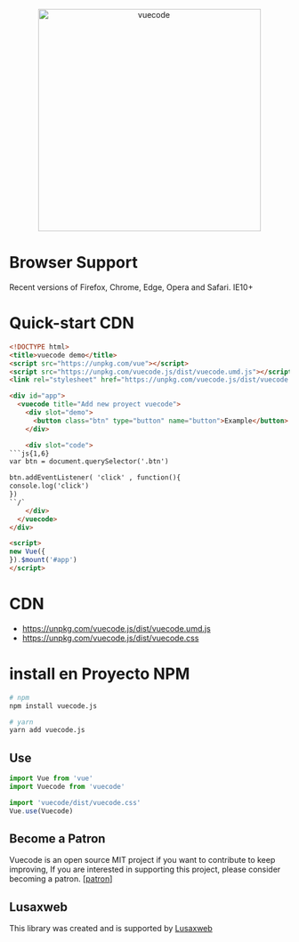 <p align="center">
<img width="400px" src="https://github.com/lusaxweb/vuecode/blob/master/public/img/vuecode.svg" alt="vuecode">
  </p>

# Browser Support
Recent versions of Firefox, Chrome, Edge, Opera and Safari. IE10+

# Quick-start CDN

```html
<!DOCTYPE html>
<title>vuecode demo</title>
<script src="https://unpkg.com/vue"></script>
<script src="https://unpkg.com/vuecode.js/dist/vuecode.umd.js"></script>
<link rel="stylesheet" href="https://unpkg.com/vuecode.js/dist/vuecode.css">

<div id="app">
  <vuecode title="Add new proyect vuecode">
    <div slot="demo">
      <button class="btn" type="button" name="button">Example</button>
    </div>

    <div slot="code">
```js{1,6}
var btn = document.querySelector('.btn')

btn.addEventListener( 'click' , function(){
console.log('click')
})
``/`
    </div>
  </vuecode>
</div>

<script>
new Vue({
}).$mount('#app')
</script>
```

# CDN

- https://unpkg.com/vuecode.js/dist/vuecode.umd.js
- https://unpkg.com/vuecode.js/dist/vuecode.css

# install en Proyecto NPM
``` bash
# npm
npm install vuecode.js
```

``` bash
# yarn
yarn add vuecode.js
```

## Use

```javascript
import Vue from 'vue'
import Vuecode from 'vuecode'

import 'vuecode/dist/vuecode.css'
Vue.use(Vuecode)
```
## Become a Patron

Vuecode is an open source MIT project if you want to contribute to keep improving, If you are interested in supporting this project, please consider becoming a patron. [[patron](https://www.patreon.com/bePatron?c=1567892)]

## Lusaxweb

This library was created and is supported by [Lusaxweb](http://www.lusaxweb.com.ve/)

